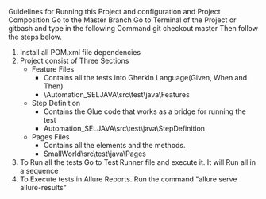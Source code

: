 Guidelines for Running this Project and configuration and 
Project Composition
Go to the Master Branch
Go to Terminal of the Project or gitbash and type in the following Command
git checkout master
Then follow the steps below.

1. Install all POM.xml file dependencies
2. Project consist of Three Sections
    - Feature Files
      - Contains all the tests into Gherkin Language(Given, When and Then)
      - \Automation_SELJAVA\src\test\java\Features
    - Step Definition
      - Contains the Glue code that works as a bridge for running the test
      - Automation_SELJAVA\src\test\java\StepDefinition
    - Pages Files
      - Contains all the elements and the methods. 
      - SmallWorld\src\test\java\Pages
4. To Run all the tests Go to Test Runner file and execute it. It will Run all in a sequence
5. To Execute tests in Allure Reports.
   Run the command "allure serve allure-results"
   
